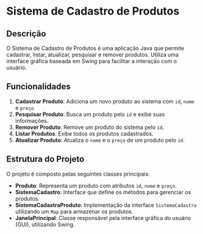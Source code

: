 # Sistema de Cadastro de Produtos

## Descrição
O Sistema de Cadastro de Produtos é uma aplicação Java que permite cadastrar, listar, atualizar, pesquisar e remover produtos. Utiliza uma interface gráfica baseada em Swing para facilitar a interação com o usuário.

## Funcionalidades
1. **Cadastrar Produto**: Adiciona um novo produto ao sistema com `id`, `nome` e `preço`.
2. **Pesquisar Produto**: Busca um produto pelo `id` e exibe suas informações.
3. **Remover Produto**: Remove um produto do sistema pelo `id`.
4. **Listar Produtos**: Exibe todos os produtos cadastrados.
5. **Atualizar Produto**: Atualiza o `nome` e o `preço` de um produto pelo `id`.

## Estrutura do Projeto
O projeto é composto pelas seguintes classes principais:
- **Produto**: Representa um produto com atributos `id`, `nome` e `preço`.
- **SistemaCadastro**: Interface que define os métodos para gerenciar os produtos.
- **SistemaCadastraProduto**: Implementação da interface `SistemaCadastro` utilizando um `Map` para armazenar os produtos.
- **JanelaPrincipal**: Classe responsável pela interface gráfica do usuário (GUI), utilizando Swing.
